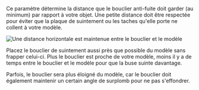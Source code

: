 Ce paramètre détermine la distance que le bouclier anti-fuite doit garder (au minimum) par rapport à votre objet. Une petite distance doit être respectée pour éviter que la plaque de suintement ou les taches qu'elle porte ne collent à votre modèle.

![Une distance horizontale est maintenue entre le bouclier et le modèle](../../../articles/images/ooze_shield.svg)

Placez le bouclier de suintement aussi près que possible du modèle sans frapper celui-ci. Plus le bouclier est proche de votre modèle, moins il y a de temps entre le bouclier et le modèle pour que la buse suinte davantage.

Parfois, le bouclier sera plus éloigné du modèle, car le bouclier doit également maintenir un certain angle de surplomb pour ne pas s'effondrer.
